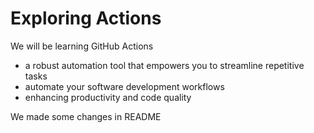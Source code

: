 # Exploring Actions
We will be learning GitHub Actions
- a robust automation tool that empowers you to streamline repetitive tasks
- automate your software development workflows
- enhancing productivity and code quality

We made some changes in README